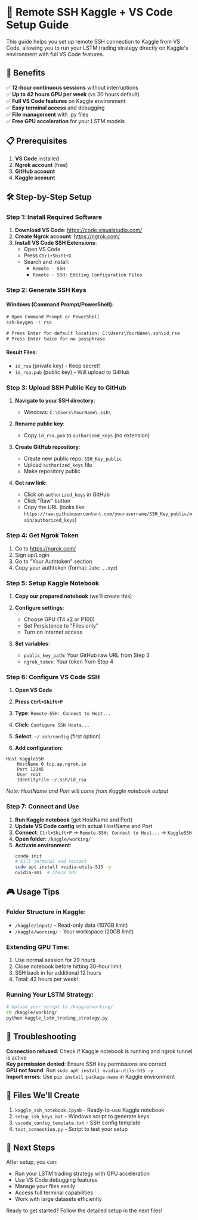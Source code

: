 # 🚀 Remote SSH Kaggle + VS Code Setup Guide

This guide helps you set up remote SSH connection to Kaggle from VS Code, allowing you to run your LSTM trading strategy directly on Kaggle's environment with full VS Code features.

## 🎯 Benefits

✅ **12-hour continuous sessions** without interruptions  
✅ **Up to 42 hours GPU per week** (vs 30 hours default)  
✅ **Full VS Code features** on Kaggle environment  
✅ **Easy terminal access** and debugging  
✅ **File management** with .py files  
✅ **Free GPU acceleration** for your LSTM models  

## 📋 Prerequisites

1. **VS Code** installed
2. **Ngrok account** (free)
3. **GitHub account**
4. **Kaggle account**

## 🛠️ Step-by-Step Setup

### Step 1: Install Required Software

1. **Download VS Code**: https://code.visualstudio.com/
2. **Create Ngrok account**: https://ngrok.com/
3. **Install VS Code SSH Extensions**:
   - Open VS Code
   - Press `Ctrl+Shift+X`
   - Search and install:
     - `Remote - SSH`
     - `Remote - SSH: Editing Configuration Files`

### Step 2: Generate SSH Keys

#### Windows (Command Prompt/PowerShell):
```cmd
# Open Command Prompt or PowerShell
ssh-keygen -t rsa

# Press Enter for default location: C:\Users\YourName\.ssh\id_rsa
# Press Enter twice for no passphrase
```

#### Result Files:
- `id_rsa` (private key) - Keep secret!
- `id_rsa.pub` (public key) - Will upload to GitHub

### Step 3: Upload SSH Public Key to GitHub

1. **Navigate to your SSH directory**:
   - Windows: `C:\Users\YourName\.ssh\`
   
2. **Rename public key**:
   - Copy `id_rsa.pub` to `authorized_keys` (no extension)
   
3. **Create GitHub repository**:
   - Create new public repo: `SSH_Key_public`
   - Upload `authorized_keys` file
   - Make repository public

4. **Get raw link**:
   - Click on `authorized_keys` in GitHub
   - Click "Raw" button
   - Copy the URL (looks like: `https://raw.githubusercontent.com/yourusername/SSH_Key_public/main/authorized_keys`)

### Step 4: Get Ngrok Token

1. Go to https://ngrok.com/
2. Sign up/Login
3. Go to "Your Authtoken" section
4. Copy your authtoken (format: `2abc...xyz`)

### Step 5: Setup Kaggle Notebook

1. **Copy our prepared notebook** (we'll create this)
2. **Configure settings**:
   - Choose GPU (T4 x2 or P100)
   - Set Persistence to "Files only"
   - Turn on Internet access

3. **Set variables**:
   - `public_key_path`: Your GitHub raw URL from Step 3
   - `ngrok_token`: Your token from Step 4

### Step 6: Configure VS Code SSH

1. **Open VS Code**
2. **Press `Ctrl+Shift+P`**
3. **Type**: `Remote-SSH: Connect to Host...`
4. **Click**: `Configure SSH Hosts...`
5. **Select**: `~/.ssh/config` (first option)

6. **Add configuration**:
```
Host KaggleSSH
    HostName 0.tcp.ap.ngrok.io
    Port 12345
    User root
    IdentityFile ~/.ssh/id_rsa
```

*Note: HostName and Port will come from Kaggle notebook output*

### Step 7: Connect and Use

1. **Run Kaggle notebook** (get HostName and Port)
2. **Update VS Code config** with actual HostName and Port
3. **Connect**: `Ctrl+Shift+P` → `Remote-SSH: Connect to Host...` → `KaggleSSH`
4. **Open folder**: `/kaggle/working/`
5. **Activate environment**:
   ```bash
   conda init
   # Kill terminal and restart
   sudo apt install nvidia-utils-515 -y
   nvidia-smi  # Check GPU
   ```

## 🎮 Usage Tips

### Folder Structure in Kaggle:
- `/kaggle/input/` - Read-only data (107GB limit)
- `/kaggle/working/` - Your workspace (20GB limit)

### Extending GPU Time:
1. Use normal session for 29 hours
2. Close notebook before hitting 30-hour limit
3. SSH back in for additional 12 hours
4. Total: 42 hours per week!

### Running Your LSTM Strategy:
```bash
# Upload your script to /kaggle/working/
cd /kaggle/working/
python kaggle_lstm_trading_strategy.py
```

## 🔧 Troubleshooting

**Connection refused**: Check if Kaggle notebook is running and ngrok tunnel is active  
**Key permission denied**: Ensure SSH key permissions are correct  
**GPU not found**: Run `sudo apt install nvidia-utils-515 -y`  
**Import errors**: Use `pip install package-name` in Kaggle environment  

## 📁 Files We'll Create

1. `kaggle_ssh_notebook.ipynb` - Ready-to-use Kaggle notebook
2. `setup_ssh_keys.bat` - Windows script to generate keys  
3. `vscode_config_template.txt` - SSH config template
4. `test_connection.py` - Script to test your setup

## 🚀 Next Steps

After setup, you can:
- Run your LSTM trading strategy with GPU acceleration
- Use VS Code debugging features
- Manage your files easily
- Access full terminal capabilities
- Work with large datasets efficiently

Ready to get started? Follow the detailed setup in the next files!
